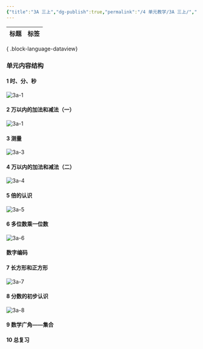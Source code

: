 ```yaml
---
{"title":"3A 三上","dg-publish":true,"permalink":"/4 单元教学/3A 三上/","dgPassFrontmatter":true,"noteIcon":""}
---
```



| 标题 | 标签 |
| -- | -- |

{ .block-language-dataview}

### 单元内容结构

#### 1 时、分、秒

![3a-1](https://r2.edui123.com/2023/05/3a-1.png)

#### 2 万以内的加法和减法（一）

![3a-1](https://r2.edui123.com/2023/05/3a-1.png)

#### 3 测量

![3a-3](https://r2.edui123.com/2023/05/3a-3.png)

#### 4 万以内的加法和减法（二）

![3a-4](https://r2.edui123.com/2023/05/3a-4.png)

#### 5 倍的认识

![3a-5](https://r2.edui123.com/2023/05/3a-5.png)

#### 6 多位数乘一位数

![3a-6](https://r2.edui123.com/2023/05/3a-6.png)

#### 数字编码


#### 7 长方形和正方形

![3a-7](https://r2.edui123.com/2023/05/3a-7.png)

#### 8 分数的初步认识

![3a-8](https://r2.edui123.com/2023/05/3a-8.png)

#### 9 数学广角——集合



#### 10 总复习
